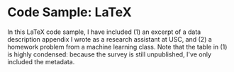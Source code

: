 # Code Sample: LaTeX

In this LaTeX code sample, I have included (1) an excerpt of a data description appendix I wrote as a research assistant at USC, and (2) a homework problem from a machine learning class. Note that the table in (1) is highly condensed: because the survey is still unpublished, I've only included the metadata.